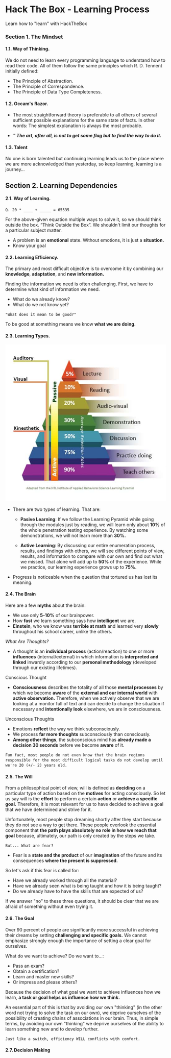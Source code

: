 # **Hack The Box - Learning Process**

Learn how to "learn" with HackTheBox

### Section 1. The Mindset
#### 1.1. Way of Thinking.
We do not need to learn every programming language to understand how to read their code. All of them follow the same principles which R. D. Tennent initially defined:

- The Principle of Abstraction.
- The Principle of Correspondence.
- The Principle of Data Type Completeness.

#### 1.2. Occam's Razor.
- The most straightforward theory is preferable to all others of several sufficient possible explanations for the same state of facts. In other words: The simplest explanation is always the most probable.

-   **_" The art, after all, is not to get some flag but to find the way to do it._**

#### 1.3. Talent

No one is born talented but continuing learning leads us to the place where we are more acknowledged than yesterday, so keep learning, learning is a journey…

## Section 2. Learning Dependencies

#### 2.1. Way of Learning.

``` 
Q. 20 * ____ + _____ = 65535 
```

For the above-given equation multiple ways to solve it, so we should think outside the box. “Think Outside the Box”. We shouldn't limit our thoughts for a particular subject matter.

- A problem is an **emotional** state. Without emotions, it is just a **situation.**
- Know your goal

#### 2.2. Learning Efficiency. 

The primary and most difficult objective is to overcome it by combining our **knowledge**, **adaptation**, and **new information.**

Finding the information we need is often challenging. First, we have to determine what kind of information we need.

- What do we already know?
- What do we not know yet?

```
"What does it mean to be good?"
```

To be good at something means we know **what we are doing.** 

#### 2.3. Learning Types.

![Learning Pyramid](./images/learning-pyramid2.jpg "Learning Pyramid")

- There are two types of learning. That are:

    - **Pasive Learning**: If we follow the Learning Pyramid while going through the modules just by reading, we will learn only about **10%** of the whole penetration testing experience. By watching some demonstrations, we will not learn more than **30%.**

    - **Active Learning**: By discussing our entire enumeration process, results, and findings with others, we will see different points of view, results, and information to compare with our own and find out what we missed. That alone will add up to **50%** of the experience. While we practice, our learning experience grows up to **75%.**

- Progress is noticeable when the question that tortured us has lost its meaning.

#### 2.4. The Brain
Here are a few **myths** about the brain:

- We use only **5-10%** of our brainpower. 
- How **fast** we learn something says how **intelligent** we are.
- **Einstein**, who we know was **terrible at math** and learned very **slowly** throughout his school career, unlike the others.

*What Are Thoughts?*

- A thought is an **individual process** (action/reaction) to one or more **influences** (internal/external) in which information is **interpreted and linked** inwardly according to our **personal methodology** (developed through our existing lifetimes).

Conscious Thought

- **Consciousness** describes the totality of all those **mental processes** by which we become **aware** of the **external and our internal world** with **active observation.** Therefore, when we actively observe that we are looking at a monitor full of text and can decide to change the situation if necessary and **intentionally look** elsewhere, we are in consciousness.

Unconscious Thoughts

- Emotions **reflect** the way we think subconsciously.
- We process **far more thoughts** subconsciously than consciously.
- **Among other things**, the subconscious mind has **already made a decision 30 seconds** before we become **aware** of it.

``` 
Fun fact, most people do not even know that the brain regions responsible for the most difficult logical tasks do not develop until we're 20 (+/- 2) years old. 
```

#### 2.5. The Will

From a philosophical point of view, will is defined as **deciding** on a particular type of action based on the **motives** for acting consciously. So let us say will is the **effort** to perform a certain **action** or **achieve a specific goal.** Therefore, it is most relevant for us to have decided to achieve a goal that we have determined and strive for it.

Unfortunately, most people stop dreaming shortly after they start because they do not see a way to get there. These people overlook the essential component that **the path plays absolutely no role in how we reach that goal** because, ultimately, our path is only created by the steps we take.

```
But... What are fear?
```

- Fear is a **state and the product** of our **imagination** of the future and its consequences **where the present is suppressed.**

So let's ask if this fear is called for:

- Have we already worked through all the material?
- Have we already seen what is being taught and how it is being taught?
- Do we already have to have the skills that are expected of us?

If we answer "no" to these three questions, it should be clear that we are afraid of something without even trying it.

#### 2.6. The Goal

Over 90 percent of people are significantly more successful in achieving their dreams by setting **challenging and specific goals.** We cannot emphasize strongly enough the importance of setting a clear goal for ourselves.

What do we want to achieve? Do we want to...:

- Pass an exam?
- Obtain a certification?
- Learn and master new skills?
- Or impress and please others?

Because the decision of what goal we want to achieve influences how we learn, **a task or goal helps us influence how we think.**

An essential part of this is that by avoiding our own "thinking" (in the other word not trying to solve the task on our own), we deprive ourselves of the possibility of creating chains of associations in our brain. Thus, in simple terms, by avoiding our own "thinking" we deprive ourselves of the ability to learn something new and to develop further.

```
Just like a switch, efficiency WILL conflicts with comfort.
```

#### 2.7. Decision Making
